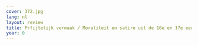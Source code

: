 ```yaml
---
cover: 372.jpg
lang: nl
layout: review
title: Prfijtelijk vermaak / Moraliteit en satire uit de 16e en 17e eeuw
year: 0
---
```


